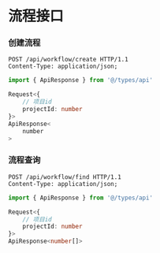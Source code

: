 # 流程接口

### 创建流程
````http request
POST /api/workflow/create HTTP/1.1
Content-Type: application/json;
````
````ts
import { ApiResponse } from '@/types/api'

Request<{
    // 项目id
    projectId: number
}>
ApiResponse<
    number
>
````

### 流程查询
````http request
POST /api/workflow/find HTTP/1.1
Content-Type: application/json;
````
````ts
import { ApiResponse } from '@/types/api'

Request<{
    // 项目id
    projectId: number
}>
ApiResponse<number[]>
````